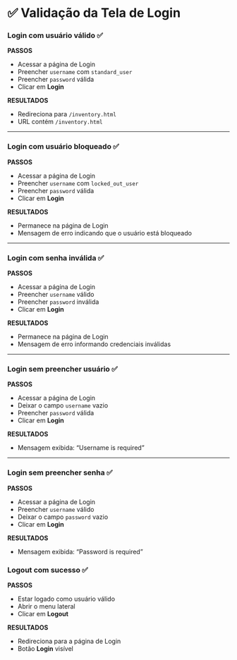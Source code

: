 # ✅ Validação da Tela de Login

### Login com usuário válido ✅
**PASSOS**
- Acessar a página de Login  
- Preencher `username` com `standard_user`  
- Preencher `password` válida  
- Clicar em **Login**  

**RESULTADOS**
- Redireciona para `/inventory.html`  
- URL contém `/inventory.html`  

---

### Login com usuário bloqueado ✅
**PASSOS**
- Acessar a página de Login  
- Preencher `username` com `locked_out_user`  
- Preencher `password` válida  
- Clicar em **Login**  

**RESULTADOS**
- Permanece na página de Login  
- Mensagem de erro indicando que o usuário está bloqueado  

---

### Login com senha inválida ✅
**PASSOS**
- Acessar a página de Login  
- Preencher `username` válido  
- Preencher `password` inválida  
- Clicar em **Login**  

**RESULTADOS**
- Permanece na página de Login  
- Mensagem de erro informando credenciais inválidas  

---

### Login sem preencher usuário ✅
**PASSOS**
- Acessar a página de Login  
- Deixar o campo `username` vazio  
- Preencher `password` válida  
- Clicar em **Login**  

**RESULTADOS**
- Mensagem exibida: “Username is required”  

---

### Login sem preencher senha ✅
**PASSOS**
- Acessar a página de Login  
- Preencher `username` válido  
- Deixar o campo `password` vazio  
- Clicar em **Login**  

**RESULTADOS**
- Mensagem exibida: “Password is required”  

### Logout com sucesso ✅
**PASSOS**
- Estar logado como usuário válido  
- Abrir o menu lateral   
- Clicar em **Logout**

**RESULTADOS**
- Redireciona para a página de Login 
- Botão **Login** visível